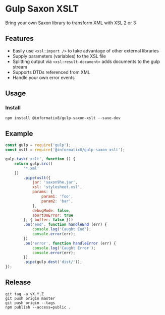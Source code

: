 # Gulp Saxon XSLT

Bring your own Saxon library to transform XML with XSL 2 or 3

## Features

- Easily use `<xsl:import />` to take advantage of other external libraries
- Supply parameters (variables) to the XSL file
- Splitting output via `<xsl:result-document>` adds documents to the gulp stream
- Supports DTDs referenced from XML
- Handle your own error events

## Usage

### Install

```shell
npm install @informatix8/gulp-saxon-xslt --save-dev
```

## Example
```javascript
const gulp = require('gulp');
const xslt = require('@informatix8/gulp-saxon-xslt');

gulp.task('xslt', function () {
    return gulp.src([
        '*.xml'
    ])
        .pipe(xslt({
            jar: 'saxon9he.jar',
            xsl: 'stylesheet.xsl',
            params: {
                param1: 'foo',
                param2: 'bar',
            },
            debugMode: false,
            abortOnError: true
        }, { buffer: false }))
        .on('end', function handleEnd (err) {
            console.log('Caught End');
            console.error(err);
        })
        .on('error', function handleError (err) {
            console.log('Caught Error');
            console.error(err);
        })
        .pipe(gulp.dest('dist/'));
});
```

## Release

```shell
git tag -a vX.Y.Z
git push origin master
git push origin --tags
npm publish --access=public .
```
